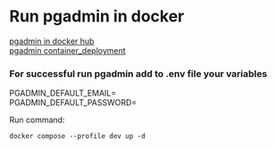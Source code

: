 # Run pgadmin in docker

[pgadmin in docker hub](https://hub.docker.com/r/dpage/pgadmin4)  
[pgadmin container_deployment](https://www.pgadmin.org/docs/pgadmin4/latest/container_deployment.html)

### For successful run pgadmin add to .env file your variables ###

PGADMIN_DEFAULT_EMAIL=  
PGADMIN_DEFAULT_PASSWORD=

Run command:
```
docker compose --profile dev up -d
```

